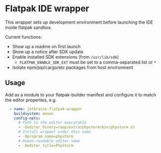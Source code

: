 # Flatpak IDE wrapper

This wrapper sets up development environment before launching the IDE inside flatpak sandbox.

Current functions:
* Show up a readme on first launch
* Show up a notice after SDK update
* Enable installed SDK extensions (from `/usr/lib/sdk`)
  * `FLATPAK_ENABLE_SDK_EXT` must be set to a comma-separated list or `*`
* Isolate npm/pip/cargo/etc packages from host environment

## Usage

Add as a module to your flatpak-builder manifest and configure it to match the editor properties, e.g.

```yaml
  - name: jetbrains-flatpak-wrapper
    buildsystem: meson
    config-opts:
      # Path to the editor executable
      - -Deditor_binary=/app/extra/phpstorm/bin/phpstorm.sh
      # Install wrapper under this name
      - -Dprogram_name=phpstorm
      # Human-readable editor name
      - -Deditor_title=PhpStorm
```
